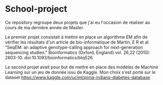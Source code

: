 # School-project

Ce repository regroupe deux projets que j'ai eu l'occasion de réaliser au cours de ma dernière année de Master.

Le premier projet consistait à mettre en place un algorithme EM afin de vérifier les résultats d'un article de bio-informatique de Martin, E R et al. “SeqEM: an adaptive genotype-calling approach for next-generation sequencing studies.” Bioinformatics (Oxford, England) vol. 26,22 (2010): 2803-10. doi:10.1093/bioinformatics/btq526

Le second projet avait pour but de mettre en place des modèles de Machine Learning sur un jeu de donnée issu de Kaggle. Mon choix s'est porté sur le dataset https://www.kaggle.com/uciml/pima-indians-diabetes-database
